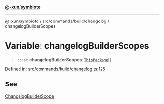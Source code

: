 [**@-xun/symbiote**](../../../../../README.md)

***

[@-xun/symbiote](../../../../../README.md) / [src/commands/build/changelog](../README.md) / changelogBuilderScopes

# Variable: changelogBuilderScopes

> `const` **changelogBuilderScopes**: [`ThisPackage`](../../../../configure/enumerations/ThisPackageGlobalScope.md#thispackage)[]

Defined in: [src/commands/build/changelog.ts:125](https://github.com/Xunnamius/symbiote/blob/3bc9175601936ce1e29ce6f32d229d0639c2bec1/src/commands/build/changelog.ts#L125)

## See

[ChangelogBuilderScope](../../../../configure/enumerations/ThisPackageGlobalScope.md)
